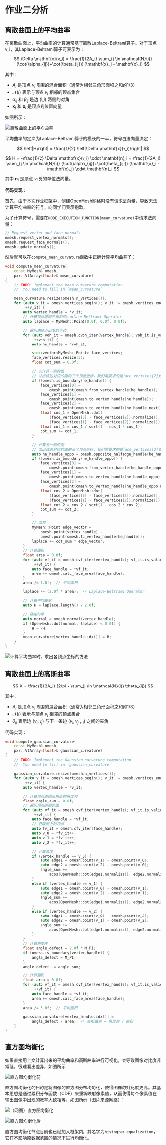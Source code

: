 # 作业二分析

## 离散曲面上的平均曲率

在离散曲面上，平均曲率的计算通常基于离散Laplace-Beltrami算子。对于顶点 v_i，其Laplace-Beltrami算子可表示为：

$$
\Delta \mathbf{x}(v_i) = \frac{1}{2A_i} \sum_{j \in \mathcal{N}(i)} (\cot(\alpha_{ij})+\cot(\beta_{ij})) (\mathbf{x}_j - \mathbf{x}_i)
$$

其中：
- $A_i$ 是顶点 $v_i$ 周围的混合面积（通常为相邻三角形面积之和的1/3）
- $\mathcal{N}(i)$ 表示与顶点 $v_i$ 相邻的顶点集合
- $\alpha_{ij}$ 和 $\beta_{ij}$ 是边 $(i,j)$ 两侧的对角
- $\mathbf{x}_j$ 和 $\mathbf{x}_i$ 是顶点的位置向量

如图所示：

![离散曲面上的平均曲率](../../images/analysis_2_1.png)

平均曲率的定义为Laplace-Beltrami算子的模长的一半，符号由法向量决定：

$$ 
\left|H\right| = \frac{1}{2} \left|\Delta \mathbf{x}(v_i)\right|
$$

$$
H = -\frac{1}{2} \Delta \mathbf{x}(v_i) \cdot \mathbf{n}_i = \frac{1}{2A_i} \sum_{j \in \mathcal{N}(i)} (\cot(\alpha_{ij})+\cot(\beta_{ij})) (\mathbf{x}_i - \mathbf{x}_j) \cdot \mathbf{n}_i
$$

其中 $\mathbf{n}_i$ 是顶点 $v_i$ 处的单位法向量。

**代码实现**：

首先，由于本次作业框架中，创建OpenMesh网格时没有请求法向量，导致无法计算平均曲率的符号，向同学们表示抱歉。

为了计算符号，需要在`NODE_EXECUTION_FUNCTION(mean_curvature)`中请求法向量：

```cpp
// Request vertex and face normals
omesh.request_vertex_normals();
omesh.request_face_normals();
omesh.update_normals();
```

然后就可以在`compute_mean_curvature`函数中正确计算平均曲率了：

```cpp
void compute_mean_curvature(
    const MyMesh& omesh,
    pxr::VtArray<float>& mean_curvature)
{
    // TODO: Implement the mean curvature computation
    //  You need to fill in `mean_curvature`

    mean_curvature.resize(omesh.n_vertices());
    for (auto v_it = omesh.vertices_begin(); v_it != omesh.vertices_end();
         ++v_it) {
        auto vertex_handle = *v_it;
        // 计算顶点周围三角形的Laplace-Beltrami Operator
        auto laplace = MyMesh::Point(0.0f, 0.0f, 0.0f);

        // 遍历由顶点出发的半边
        for (auto voh_it = omesh.cvoh_iter(vertex_handle); voh_it.is_valid();
             ++voh_it) {
            auto he_handle = *voh_it;

            std::vector<MyMesh::Point> face_vertices;
            face_vertices.resize(3);
            float cot_sum = 0.0f;

            // 先计算一侧的面
            // 求出该边对应的面的三个顶点坐标，我们需要求的是face_vertices[2]处的cotangent
            if (!omesh.is_boundary(he_handle)) {
                face_vertices[0] =
                    omesh.point(omesh.from_vertex_handle(he_handle));
                face_vertices[1] =
                    omesh.point(omesh.to_vertex_handle(he_handle));
                face_vertices[2] =
                    omesh.point(omesh.to_vertex_handle(he_handle.next()));
                float cos_1 = OpenMesh::dot(
                    (face_vertices[0] - face_vertices[2]).normalize(),
                    (face_vertices[1] - face_vertices[2]).normalize());
                float cot_1 = cos_1 / sqrt(1 - cos_1 * cos_1);
                cot_sum += cot_1;
            }

            // 计算另一侧的面
            // 求出该边对应的面的三个顶点坐标，我们需要求的是face_vertices[2]处的cotangent
            auto he_handle_oppo = omesh.opposite_halfedge_handle(he_handle);
            if (!omesh.is_boundary(he_handle_oppo)) {
                face_vertices[0] =
                    omesh.point(omesh.from_vertex_handle(he_handle_oppo));
                face_vertices[1] =
                    omesh.point(omesh.to_vertex_handle(he_handle_oppo));
                face_vertices[2] =
                    omesh.point(omesh.to_vertex_handle(he_handle_oppo.next()));
                float cos_2 = OpenMesh::dot(
                    (face_vertices[0] - face_vertices[2]).normalize(),
                    (face_vertices[1] - face_vertices[2]).normalize());
                float cot_2 = cos_2 / sqrt(1 - cos_2 * cos_2);
                cot_sum += cot_2;
            }

            // 求和
            MyMesh::Point edge_vector =
                omesh.point(vertex_handle) -
                omesh.point(omesh.to_vertex_handle(he_handle));
            laplace += cot_sum * edge_vector;
        }
        // 计算面积
        float area = 0.0f;
        for (auto vf_it = omesh.cvf_iter(vertex_handle); vf_it.is_valid();
             ++vf_it) {
            auto face_handle = *vf_it;
            area += omesh.calc_face_area(face_handle);
        }
        area /= 3.0f;  // 平均面积

        laplace /= (2.0f * area);  // Laplace-Beltrami Operator

        // 计算平均曲率
        auto H = laplace.length() / 2.0f;

        // 确定符号
        auto normal = omesh.normal(vertex_handle);
        if (OpenMesh::dot(normal, laplace) < 0.0f) {
            H = -H;
        }
        mean_curvature[vertex_handle.idx()] = H;
    }
}
```

![计算平均曲率时，求出各顶点坐标的方法](../../images/analysis_2_2.png)

## 离散曲面上的高斯曲率

$$
K = \frac{1}{2A_i} (2\pi - \sum_{j \in \mathcal{N}(i)} \theta_{ij})
$$

其中：
- $A_i$ 是顶点 $v_i$ 周围的混合面积（通常为相邻三角形面积之和的1/3）
- $\mathcal{N}(i)$ 表示与顶点 $v_i$ 相邻的顶点集合
- $\theta_{ij}$ 表示边 $(v_i,v_j)$ 与下一条边 $(v_i,v_{j+1})$ 之间的夹角

代码实现：

```cpp
void compute_gaussian_curvature(
    const MyMesh& omesh,
    pxr::VtArray<float>& gaussian_curvature)
{
    // TODO: Implement the Gaussian curvature computation
    //  You need to fill in `gaussian_curvature`

    gaussian_curvature.resize(omesh.n_vertices());
    for (auto v_it = omesh.vertices_begin(); v_it != omesh.vertices_end();
         ++v_it) {
        auto vertex_handle = *v_it;

        // 计算顶点周围三角形的角度和
        float angle_sum = 0.0f;
        // 遍历顶点的相邻面
        for (auto vf_it = omesh.cvf_iter(vertex_handle); vf_it.is_valid();
             ++vf_it) {
            auto face_handle = *vf_it;
            // 获取面上的顶点
            auto fv_it = omesh.cfv_iter(face_handle);
            auto v_0 = *fv_it++;
            auto v_1 = *fv_it++;
            auto v_2 = *fv_it++;

            // 计算角度
            if (vertex_handle == v_0) {
                auto edge1 = omesh.point(v_1) - omesh.point(v_0);
                auto edge2 = omesh.point(v_2) - omesh.point(v_0);
                angle_sum +=
                    acos(OpenMesh::dot(edge1.normalize(), edge2.normalize()));
            }
            else if (vertex_handle == v_1) {
                auto edge1 = omesh.point(v_0) - omesh.point(v_1);
                auto edge2 = omesh.point(v_2) - omesh.point(v_1);
                angle_sum +=
                    acos(OpenMesh::dot(edge1.normalize(), edge2.normalize()));
            }
            else if (vertex_handle == v_2) {
                auto edge1 = omesh.point(v_0) - omesh.point(v_2);
                auto edge2 = omesh.point(v_1) - omesh.point(v_2);
                angle_sum +=
                    acos(OpenMesh::dot(edge1.normalize(), edge2.normalize()));
            }
        }
        // 计算角度差
        float angle_defect = 2.0f * M_PI;
        if (omesh.is_boundary(vertex_handle)) {
            angle_defect = M_PI;
        }
        angle_defect -= angle_sum;

        // 计算面积
        float area = 0.0f;
        for (auto vf_it = omesh.cvf_iter(vertex_handle); vf_it.is_valid();
             ++vf_it) {
            auto face_handle = *vf_it;
            area += omesh.calc_face_area(face_handle);
        }
        area /= 3.0f;  // 平均面积

        gaussian_curvature[vertex_handle.idx()] =
            angle_defect / area;  // 高斯曲率 = 角度差 / 面积
    }
}
```

## 直方图均衡化

如果直接用上文计算出来的平均曲率和高斯曲率进行可视化，会导致图像对比度非常低，很难看出差异，如图所示

![直方图均衡化前](../../images/analysis_2_3.png)

直方图均衡化的目的是将图像的直方图分布均匀化，使得图像的对比度更高。其基本思想是通过累积分布函数（CDF）来重新映射像素值，从而使得每个像素值在输出图像中出现的概率大致相等，如图所示（图片来源网络）：

![（网图）直方图均衡化](../../images/analysis_2_4.jpg)

![直方图均衡化后](../../images/analysis_2_5.png)

直方图均衡化节点目前也已经加入框架内，其名字为`histogram_equalization`，它在不影响原数据范围的情况下进行均衡化。